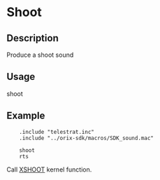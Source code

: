 # Shoot

## Description

Produce a shoot sound

## Usage

shoot

## Example

```ca65
    .include "telestrat.inc"
    .include "../orix-sdk/macros/SDK_sound.mac"

    shoot
    rts

```

Call [XSHOOT](../../../kernel/primitives/xshoot.md) kernel function.
